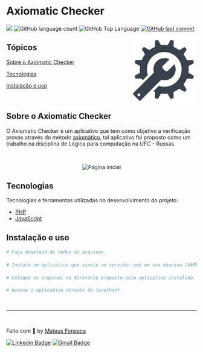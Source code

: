 # Axiomatic Checker

<p>
  <img src="https://img.shields.io/badge/made%20by-MATEUS%20FONSECA-6E40C9?style=flat-square">

  <img alt="GitHub language count" src="https://img.shields.io/github/languages/count/mateusxfl/axiomatic-checker?color=6E40C9&style=flat-square">

  <img alt="GitHub Top Language" src="https://img.shields.io/github/languages/top/mateusxfl/axiomatic-checker?color=6E40C9&style=flat-square">

  <a href="https://github.com/mateusxfl/move-it/commits/master">
    <img alt="GitHub last commit" src="https://img.shields.io/github/last-commit/mateusxfl/move-it?color=6E40C9&style=flat-square">
  </a>
</p>

<img align="right" src="images/gear.png" width="35%" alt="Move.it">

## Tópicos 

[Sobre o Axiomatic Checker](#sobre-o-axiomatic-checker)

[Tecnologias](#tecnologias)

[Instalação e uso](#instalação-e-uso)

<br>

## Sobre o Axiomatic Checker

O Axiomatic Checker é um aplicativo que tem como objetivo a verificação provas através do método [axiomático](https://pt.wikipedia.org/wiki/Axioma), tal aplicativo foi proposto como um trabalho na disciplina de Lógica para computação na UFC - Russas.

<br>

<p align="center">
  <img src="images/demo.gif" alt="Página inicial">
</p>

## Tecnologias

Tecnologias e ferramentas utilizadas no desenvolvimento do projeto:

- [PHP](https://www.php.net/)
- [JavaScript](https://www.javascript.com/)

## Instalação e uso

```bash
# Faça download de todos os arquivos.

# Instale um aplicativo que simule um servidor web em sua máquina (XAMPP, WampServer..)

# Coloque os arquivos no diretório proposto pelo aplicativo instalado.

# Acesse o aplicativo através do localhost.
```

<br>

---

<br>

Feito com :purple_heart: by [Mateus Fonseca](https://mateusxfl/move-it)

[![Linkedin Badge](https://img.shields.io/badge/-Mateus%20Fonseca-6E40C9?style=flat-square&logo=Linkedin&logoColor=white&link=https://www.linkedin.com/in/mateusxfl/)](https://www.linkedin.com/in/mateusxfl/) 
[![Gmail Badge](https://img.shields.io/badge/-mateus.xfl@gmail.com-6E40C9?style=flat-square&logo=Gmail&logoColor=white&link=mailto:mateus.xfl@gmail.com)](mailto:mateus.xfl@gmail.com)